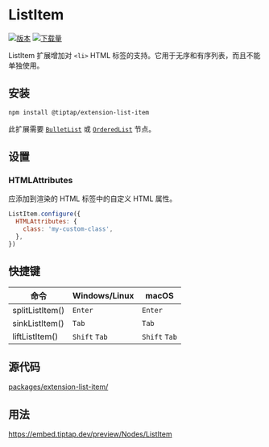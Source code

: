 # ListItem
[![版本](https://img.shields.io/npm/v/@tiptap/extension-list-item.svg?label=version)](https://www.npmjs.com/package/@tiptap/extension-list-item)
[![下载量](https://img.shields.io/npm/dm/@tiptap/extension-list-item.svg)](https://npmcharts.com/compare/@tiptap/extension-list-item?minimal=true)

ListItem 扩展增加对 `<li>` HTML 标签的支持。它用于无序和有序列表，而且不能单独使用。

## 安装
```bash
npm install @tiptap/extension-list-item
```

此扩展需要 [`BulletList`](/api/nodes/bullet-list) 或 [`OrderedList`](/api/nodes/ordered-list) 节点。

## 设置

### HTMLAttributes
应添加到渲染的 HTML 标签中的自定义 HTML 属性。

```js
ListItem.configure({
  HTMLAttributes: {
    class: 'my-custom-class',
  },
})
```

## 快捷键

| 命令              | Windows/Linux      | macOS              |
| --------------- | ------------------ | ------------------ |
| splitListItem() | `Enter`            | `Enter`            |
| sinkListItem()  | `Tab`              | `Tab`              |
| liftListItem()  | `Shift`&nbsp;`Tab` | `Shift`&nbsp;`Tab` |

## 源代码
[packages/extension-list-item/](https://github.com/ueberdosis/tiptap/blob/main/packages/extension-list-item/)

## 用法
https://embed.tiptap.dev/preview/Nodes/ListItem